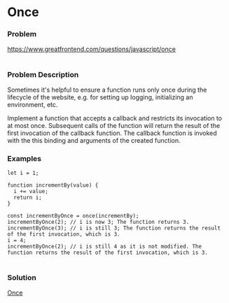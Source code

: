 # Once

### Problem

https://www.greatfrontend.com/questions/javascript/once

#

### Problem Description

Sometimes it's helpful to ensure a function runs only once during the lifecycle of the website, e.g. for setting up logging, initializing an environment, etc.

Implement a function that accepts a callback and restricts its invocation to at most once. Subsequent calls of the function will return the result of the first invocation of the callback function. The callback function is invoked with the this binding and arguments of the created function.


### Examples

```
let i = 1;

function incrementBy(value) {
  i += value;
  return i;
}

const incrementByOnce = once(incrementBy);
incrementByOnce(2); // i is now 3; The function returns 3.
incrementByOnce(3); // i is still 3; The function returns the result of the first invocation, which is 3.
i = 4;
incrementByOnce(2); // i is still 4 as it is not modified. The function returns the result of the first invocation, which is 3.

```

#

### Solution

[Once](./once/once.js)